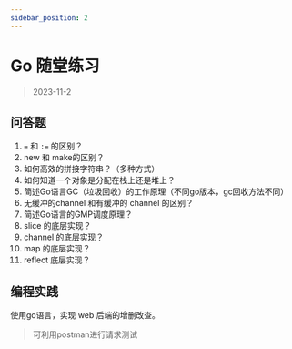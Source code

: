 ```yaml
---
sidebar_position: 2
---
```


# Go 随堂练习

> 2023-11-2

## 问答题

1.  `=` 和 `:=` 的区别？
2. new 和 make的区别？
3. 如何高效的拼接字符串？（多种方式）
4. 如何知道一个对象是分配在栈上还是堆上？
5. 简述Go语言GC（垃圾回收）的工作原理（不同go版本，gc回收方法不同）
6. 无缓冲的channel 和有缓冲的 channel 的区别？
7. 简述Go语言的GMP调度原理？
8. slice 的底层实现？
9. channel 的底层实现？
10. map 的底层实现？
11. reflect 底层实现？

## 编程实践

使用go语言，实现 web 后端的增删改查。

> 可利用postman进行请求测试